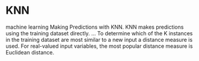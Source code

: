 # KNN
machine learning
Making Predictions with KNN. KNN makes predictions using the training dataset directly. ... 
To determine which of the K instances in the training dataset are most similar to a new input
a distance measure is used. For real-valued input variables,
the most popular distance measure is Euclidean distance.
